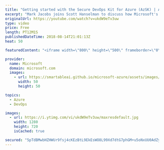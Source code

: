 ```yaml
---
title: "Getting started with the Secure DevOps Kit for Azure (AzSK) | Azure Friday"
excerpt: "Mark Jacobs joins Scott Hanselman to discuss how Microsoft's internal enterprise increases compliance and creates a more trusted cloud environment using the Secure DevOps Kit for Azure (AzSK). Learn how Microsoft's DevOps teams leverage this tool to continuously keep their cloud applications secure and"
originalUrl: https://youtube.com/watch?v=ukdW9eTv3uw
type: video
price: Free
length: PT12M1S
publishedDateTime: 2018-08-14T21:01:13Z
heat: 50

featuredContent: "<iframe width=\"800\" height=\"500\" frameborder=\"0\" src=\"https://www.youtube.com/embed/ukdW9eTv3uw\" allow=\"accelerometer; autoplay; encrypted-media; gyroscope; picture-in-picture\" allowfullscreen></iframe>"

provider:
  name: Microsoft
  domain: microsoft.com
  images:
    - url: https://smartableai.github.io/microsoft-azure/assets/images/organizations/microsoft.com-50x50.jpg
      width: 50
      height: 50

topics:
  - Azure
  - DevOps

images:
  - url: https://i.ytimg.com/vi/ukdW9eTv3uw/maxresdefault.jpg
    width: 1280
    height: 720
    isCached: true

secured: "5pTdBMwbHZHWUr9fsj4cKEzBtL9EkEsWO8L99Xd7dtG7phGM+u5oNxUU0AdZyk4i8kkjyi8conSJqY18QUHH4pJ+wqP5t3VQkg0bMN6QIBcu4cDtqpdgFKFmE3rS296Jic46Waly/QiW4v+zFWc0Y3V2nH3R646cHE/yyZShGMMS8VASPWW8v9v8qhP61dpILdfxq1H8oDibrzGxknZ6oTRzXbZY9taSuJMbixBoAPJvV0idJx+MipaXVYobOmDDpH9DBQo8TagB+BF1BUAHhB+Dg95wW7Kol2iOMYGaSOVam04Iqsm+zMGqtndnZmeesQle5yBNQRdefnSJ4J1pVbnJkqftJqGq2wfYtDXEZi+0tzdI/rT+ucxyfwcTImTJkYFRoQ7XyMjOOpvNbvayopwqxnxwdM2xN6En7kypx2k=;m+fMJVvqWIjDSeTCHGkmtQ=="
---
```


